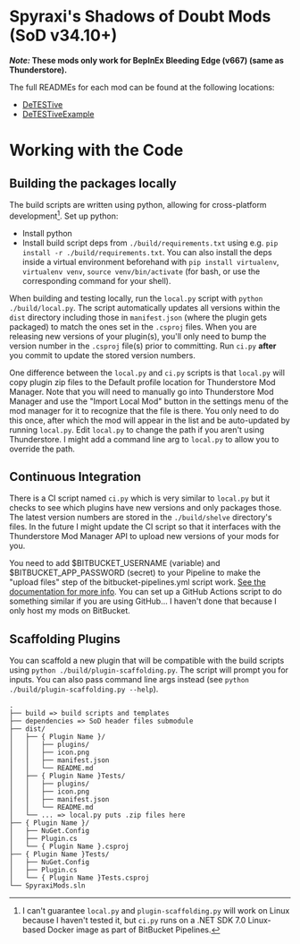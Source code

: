 # Spyraxi's Shadows of Doubt Mods (SoD v34.10+)

**_Note:_ These mods only work for BepInEx Bleeding Edge (v667) (same as Thunderstore).**

The full READMEs for each mod can be found at the following locations:

* [DeTESTive](https://bitbucket.org/shadows-of-doubt-mods/mods/src/main/dist/DeTESTive/README.md)
* [DeTESTiveExample](https://bitbucket.org/shadows-of-doubt-mods/mods/src/main/dist/DeTESTiveExample/README.md)

# Working with the Code

## Building the packages locally

The build scripts are written using python, allowing for cross-platform development[^1].
Set up python:

* Install python
* Install build script deps from `./build/requirements.txt` using e.g. `pip install -r ./build/requirements.txt`. You can also install the deps inside a virtual environment beforehand with `pip install virtualenv`, `virtualenv venv`, `source venv/bin/activate` (for bash, or use the corresponding command for your shell).

When building and testing locally, run the `local.py` script with `python ./build/local.py`. The script automatically updates all versions within the `dist` directory including those in `manifest.json` (where the plugin gets packaged) to match the ones set in the `.csproj` files. When you are releasing new versions of your plugin(s), you'll only need to bump the version number in the `.csproj` file(s) prior to committing. Run `ci.py` **after** you commit to update the stored version numbers.

One difference between the `local.py` and `ci.py` scripts is that `local.py` will copy plugin zip files to the Default profile location for Thunderstore Mod Manager. Note that you will need to manually go into Thunderstore Mod Manager and use the "Import Local Mod" button in the settings menu of the mod manager for it to recognize that the file is there. You only need to do this once, after which the mod will appear in the list and be auto-updated by running `local.py`. Edit `local.py` to change the path if you aren't using Thunderstore. I might add a command line arg to `local.py` to allow you to override the path.

[^1]: I can't guarantee `local.py` and `plugin-scaffolding.py` will work on Linux because I haven't tested it, but `ci.py` runs on a .NET SDK 7.0 Linux-based Docker image as part of BitBucket Pipelines.

## Continuous Integration

There is a CI script named `ci.py` which is very similar to `local.py` but it checks to see which plugins have new versions and only packages those. The latest version numbers are stored in the `./build/shelve` directory's files. In the future I might update the CI script so that it interfaces with the Thunderstore Mod Manager API to upload new versions of your mods for you.

You need to add $BITBUCKET_USERNAME (variable) and $BITBUCKET_APP_PASSWORD (secret) to your Pipeline to make the "upload files" step of the bitbucket-pipelines.yml script work. [See the documentation for more info](https://bitbucket.org/atlassian/bitbucket-upload-file/src/master/). You can set up a GitHub Actions script to do something similar if you are using GitHub... I haven't done that because I only host my mods on BitBucket.

## Scaffolding Plugins

You can scaffold a new plugin that will be compatible with the build scripts using `python ./build/plugin-scaffolding.py`. The script will prompt you for inputs. You can also pass command line args instead (see `python ./build/plugin-scaffolding.py --help`).

```
.
├── build => build scripts and templates
├── dependencies => SoD header files submodule
├── dist/
│   ├── { Plugin Name }/
│   │   ├── plugins/
│   │   ├── icon.png
│   │   ├── manifest.json
│   │   └── README.md
│   ├── { Plugin Name }Tests/
│   │   ├── plugins/
│   │   ├── icon.png
│   │   ├── manifest.json
│   │   └── README.md
│   └── ... => local.py puts .zip files here
├── { Plugin Name }/
│   ├── NuGet.Config
│   ├── Plugin.cs
│   └── { Plugin Name }.csproj
├── { Plugin Name }Tests/
│   ├── NuGet.Config
│   ├── Plugin.cs
│   └── { Plugin Name }Tests.csproj
└── SpyraxiMods.sln
```
